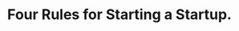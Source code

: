 ---
layout: post
title: "Four Rules for Starting a Startup."
summary: Five years, four lessons. Notes to self for the next time at bat.
alt-link: https://medium.com/@prlambert/selling-learndot-and-joining-twitter-4b39576d1b15
post-image: /images/fourup.png
---